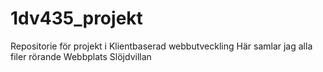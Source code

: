 1dv435_projekt
==============

Repositorie för projekt i Klientbaserad webbutveckling
Här samlar jag alla filer rörande Webbplats Slöjdvillan
